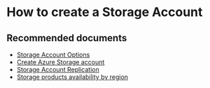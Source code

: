<properties
	pageTitle="How to create a Storage Account"
        description="How to create a Storage Account"
	service="microsoft.storage"
	resource="storageaccounts"
	authors="passaree"
	displayOrder=""
	selfHelpType="generic"
	supportTopicIds="32602687,32602693"
	resourceTags=""
	productPesIds="15629"
	cloudEnvironments="public"
/>

# How to create a Storage Account

## **Recommended documents**
- [Storage Account Options](https://docs.microsoft.com/en-us/azure/storage/common/storage-account-options)<br>
- [Create Azure Storage account](https://docs.microsoft.com/azure/storage/storage-create-storage-account)<br>
- [Storage Account Replication](https://docs.microsoft.com/en-us/azure/storage/common/storage-redundancy)<br>
- [Storage products availability by region](https://azure.microsoft.com/regions/services/)
